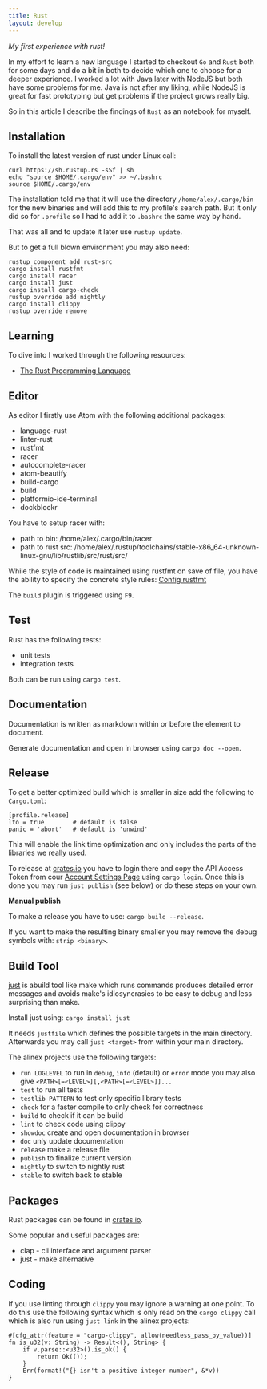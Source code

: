 ```yaml
---
title: Rust
layout: develop
---
```


_My first experience with rust!_

In my effort to learn a new language I started to checkout `Go` and `Rust` both for
some days and do a bit in both to decide which one to choose for a deeper experience.
I worked a lot with Java later with NodeJS but both have some problems
for me. Java is not after my liking, while NodeJS is great for fast prototyping but
get problems if the project grows really big.

So in this article I describe the findings of `Rust` as an notebook for myself.


Installation
--------------------------------------------
To install the latest version of rust under Linux call:

``` shell
curl https://sh.rustup.rs -sSf | sh
echo "source $HOME/.cargo/env" >> ~/.bashrc
source $HOME/.cargo/env
```

The installation told me that it will use the directory `/home/alex/.cargo/bin` for
the new binaries and will add this to my profile's search path.
But it only did so for `.profile` so I had to add it to `.bashrc` the same way by hand.

That was all and to update it later use `rustup update`.

But to get a full blown environment you may also need:

``` shell
rustup component add rust-src
cargo install rustfmt
cargo install racer
cargo install just
cargo install cargo-check
rustup override add nightly
cargo install clippy
rustup override remove
```


Learning
--------------------------------------------
To dive into I worked through the following resources:
- [The Rust Programming Language](http://rust-lang.github.io/book/second-edition)


Editor
--------------------------------------------
As editor I firstly use Atom with the following additional packages:
- language-rust
- linter-rust
- rustfmt
- racer
- autocomplete-racer
- atom-beautify
- build-cargo
- build
- platformio-ide-terminal
- dockblockr

You have to setup racer with:
- path to bin: /home/alex/.cargo/bin/racer
- path to rust src: /home/alex/.rustup/toolchains/stable-x86_64-unknown-linux-gnu/lib/rustlib/src/rust/src/

While the style of code is maintained using rustfmt on save of file, you have the
ability to specify the concrete style rules:
[Config rustfmt](https://github.com/rust-lang-nursery/rustfmt/blob/master/Configurations.md)

The `build` plugin is triggered using `F9`.


Test
---------------------------------------------
Rust has the following tests:
- unit tests
- integration tests

Both can be run using `cargo test`.


Documentation
---------------------------------------------
Documentation is written as markdown within or before the element to document.

Generate documentation and open in browser using `cargo doc --open`.


Release
----------------------------------------------
To get a better optimized build which is smaller in size add the following
to `Cargo.toml`:

    [profile.release]
    lto = true        # default is false
    panic = 'abort'   # default is 'unwind'

This will enable the link time optimization and only includes the parts of the
libraries we really used.

To release at [crates.io](https://crates.io) you have to login there and copy
the API Access Token from cour [Account Settings Page](https://crates.io/me) using
`cargo login`. Once this is done you may run `just publish` (see below) or do these
steps on your own.

__Manual publish__

To make a release you have to use: `cargo build --release`.

If you want to make the resulting binary smaller you may remove the debug symbols
with: `strip <binary>`.


Build Tool
----------------------------------------------
[just](https://github.com/casey/just) is abuild tool like make which runs commands
produces detailed error messages and avoids make's idiosyncrasies to be easy to
debug and less surprising than make.

Install just using: `cargo install just`

It needs `justfile` which defines the possible targets in the main directory.
Afterwards you may call `just <target>` from within your main directory.

The alinex projects use the following targets:

- `run LOGLEVEL` to run in `debug`, `info` (default) or `error` mode
  you may also give `<PATH>[=<LEVEL>][,<PATH>[=<LEVEL>]]...`
- `test` to run all tests
- `testlib PATTERN` to test only specific library tests
- `check` for a faster compile to only check for correctness
- `build` to check if it can be build
- `lint` to check code using clippy
- `showdoc` create and open documentation in browser
- `doc` unly update documentation
- `release` make a release file
- `publish` to finalize current version
- `nightly` to switch to nightly rust
- `stable` to switch back to stable


Packages
----------------------------------------------
Rust packages can be found in [crates.io](https://crates.io/search?q=just).

Some popular and useful packages are:
- clap - cli interface and argument parser
- just - make alternative


Coding
-----------------------------------------------
If you use linting through `clippy` you may ignore a warning at one point. To do
this use the following syntax which is only read on the `cargo clippy` call which
is also run using `just link` in the alinex projects:

    #[cfg_attr(feature = "cargo-clippy", allow(needless_pass_by_value))]
    fn is_u32(v: String) -> Result<(), String> {
        if v.parse::<u32>().is_ok() {
            return Ok(());
        }
        Err(format!("{} isn't a positive integer number", &*v))
    }
